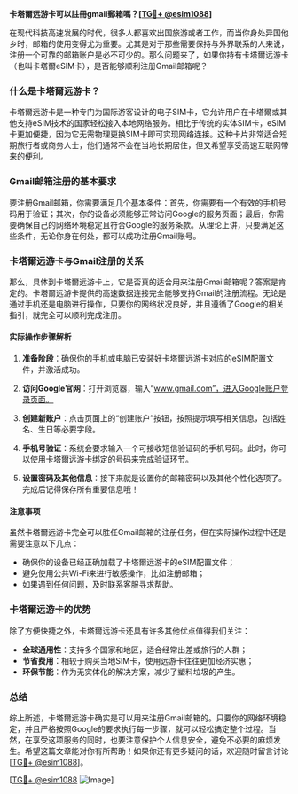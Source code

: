 **卡塔爾远游卡可以註冊gmail郵箱嗎？[[TG💪+ @esim1088](https://t.me/s/esim1088)]**

在现代科技高速发展的时代，很多人都喜欢出国旅游或者工作，而当你身处异国他乡时，邮箱的使用变得尤为重要。尤其是对于那些需要保持与外界联系的人来说，注册一个可靠的邮箱账户是必不可少的。那么问题来了，如果你持有卡塔爾远游卡（也叫卡塔爾eSIM卡），是否能够顺利注册Gmail邮箱呢？

### 什么是卡塔爾远游卡？

卡塔爾远游卡是一种专门为国际游客设计的电子SIM卡，它允许用户在卡塔爾或其他支持eSIM技术的国家轻松接入本地网络服务。相比于传统的实体SIM卡，eSIM卡更加便捷，因为它无需物理更换SIM卡即可实现网络连接。这种卡片非常适合短期旅行者或商务人士，他们通常不会在当地长期居住，但又希望享受高速互联网带来的便利。

### Gmail邮箱注册的基本要求

要注册Gmail邮箱，你需要满足几个基本条件：首先，你需要有一个有效的手机号码用于验证；其次，你的设备必须能够正常访问Google的服务页面；最后，你需要确保自己的网络环境稳定且符合Google的服务条款。从理论上讲，只要满足这些条件，无论你身在何处，都可以成功注册Gmail账号。

### 卡塔爾远游卡与Gmail注册的关系

那么，具体到卡塔爾远游卡上，它是否真的适合用来注册Gmail邮箱呢？答案是肯定的。卡塔爾远游卡提供的高速数据连接完全能够支持Gmail的注册流程。无论是通过手机还是电脑进行操作，只要你的网络状况良好，并且遵循了Google的相关指引，就完全可以顺利完成注册。

#### 实际操作步骤解析

1. **准备阶段**：确保你的手机或电脑已安装好卡塔爾远游卡对应的eSIM配置文件，并激活成功。
   
2. **访问Google官网**：打开浏览器，输入“www.gmail.com”，进入Google账户登录页面。

3. **创建新账户**：点击页面上的“创建账户”按钮，按照提示填写相关信息，包括姓名、生日等必要字段。

4. **手机号验证**：系统会要求输入一个可接收短信验证码的手机号码。此时，你可以使用卡塔爾远游卡绑定的号码来完成验证环节。

5. **设置密码及其他信息**：接下来就是设置你的邮箱密码以及其他个性化选项了。完成后记得保存所有重要信息哦！

#### 注意事项

虽然卡塔爾远游卡完全可以胜任Gmail邮箱的注册任务，但在实际操作过程中还是需要注意以下几点：
- 确保你的设备已经正确加载了卡塔爾远游卡的eSIM配置文件；
- 避免使用公共Wi-Fi来进行敏感操作，比如注册邮箱；
- 如果遇到任何问题，及时联系客服寻求帮助。

### 卡塔爾远游卡的优势

除了方便快捷之外，卡塔爾远游卡还具有许多其他优点值得我们关注：

- **全球通用性**：支持多个国家和地区，适合经常出差或旅行的人群；
- **节省费用**：相较于购买当地SIM卡，使用远游卡往往更加经济实惠；
- **环保节能**：作为无实体化的解决方案，减少了塑料垃圾的产生。

### 总结

综上所述，卡塔爾远游卡确实是可以用来注册Gmail邮箱的。只要你的网络环境稳定，并且严格按照Google的要求执行每一步骤，就可以轻松搞定整个过程。当然，在享受这项服务的同时，也要注意保护个人信息安全，避免不必要的麻烦发生。希望这篇文章能对你有所帮助！如果你还有更多疑问的话，欢迎随时留言讨论[[TG💪+ @esim1088](https://t.me/s/esim1088)]。

[[TG💪+ @esim1088](https://t.me/s/esim1088) ![Image](https://i.postimg.cc/4NQfJmqS/Snipaste-2025-05-13-00-14-12.png)]